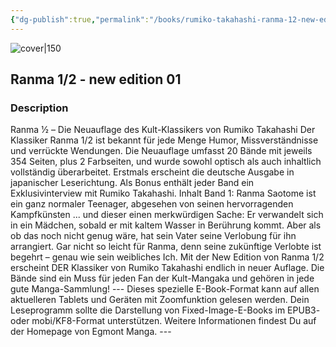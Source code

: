 ```yaml
---
{"dg-publish":true,"permalink":"/books/rumiko-takahashi-ranma-12-new-edition-01/","title":"\"Ranma 1/2 - new edition 01\"","tags":["manga","Fantasy"]}
---
```




![cover|150](http://books.google.com/books/content?id=9JiFEAAAQBAJ&printsec=frontcover&img=1&zoom=1&edge=curl&source=gbs_api)

## Ranma 1/2 - new edition 01

### Description

Ranma 1⁄2 – Die Neuauflage des Kult-Klassikers von Rumiko Takahashi Der Klassiker Ranma 1/2 ist bekannt für jede Menge Humor, Missverständnisse und verrückte Wendungen. Die Neuauflage umfasst 20 Bände mit jeweils 354 Seiten, plus 2 Farbseiten, und wurde sowohl optisch als auch inhaltlich vollständig überarbeitet. Erstmals erscheint die deutsche Ausgabe in japanischer Leserichtung. Als Bonus enthält jeder Band ein Exklusivinterview mit Rumiko Takahashi. Inhalt Band 1: Ranma Saotome ist ein ganz normaler Teenager, abgesehen von seinen hervorragenden Kampfkünsten ... und dieser einen merkwürdigen Sache: Er verwandelt sich in ein Mädchen, sobald er mit kaltem Wasser in Berührung kommt. Aber als ob das noch nicht genug wäre, hat sein Vater seine Verlobung für ihn arrangiert. Gar nicht so leicht für Ranma, denn seine zukünftige Verlobte ist begehrt – genau wie sein weibliches Ich. Mit der New Edition von Ranma 1/2 erscheint DER Klassiker von Rumiko Takahashi endlich in neuer Auflage. Die Bände sind ein Muss für jeden Fan der Kult-Mangaka und gehören in jede gute Manga-Sammlung! --- Dieses spezielle E-Book-Format kann auf allen aktuelleren Tablets und Geräten mit Zoomfunktion gelesen werden. Dein Leseprogramm sollte die Darstellung von Fixed-Image-E-Books im EPUB3- oder mobi/KF8-Format unterstützen. Weitere Informationen findest Du auf der Homepage von Egmont Manga. ---
```